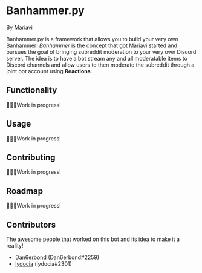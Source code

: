 # Banhammer.py
By [Mariavi](https://dan6erbond.github.io/mariavi)

Banhammer.py is a framework that allows you to build your very own Banhammer! _Banhammer_ is the concept that got Mariavi started and pursues the goal of bringing subreddit moderation to your very own Discord server. The idea is to have a bot stream any and all moderatable items to Discord channels and allow users to then moderate the subreddit through a joint bot account using **Reactions**.

## Functionality
🚧👷‍♂️Work in progress!

## Usage
🚧👷‍♂️Work in progress!

## Contributing
🚧👷‍♂️Work in progress!

## Roadmap
🚧👷‍♂️Work in progress!

## Contributors
The awesome people that worked on this bot and its idea to make it a reality!
 - [Dan6erbond](https://dan6erbond.github.io) (Dan6erbond#2259)
 - [lydocia](https://www.lydocia.com) (lydocia#2301)
